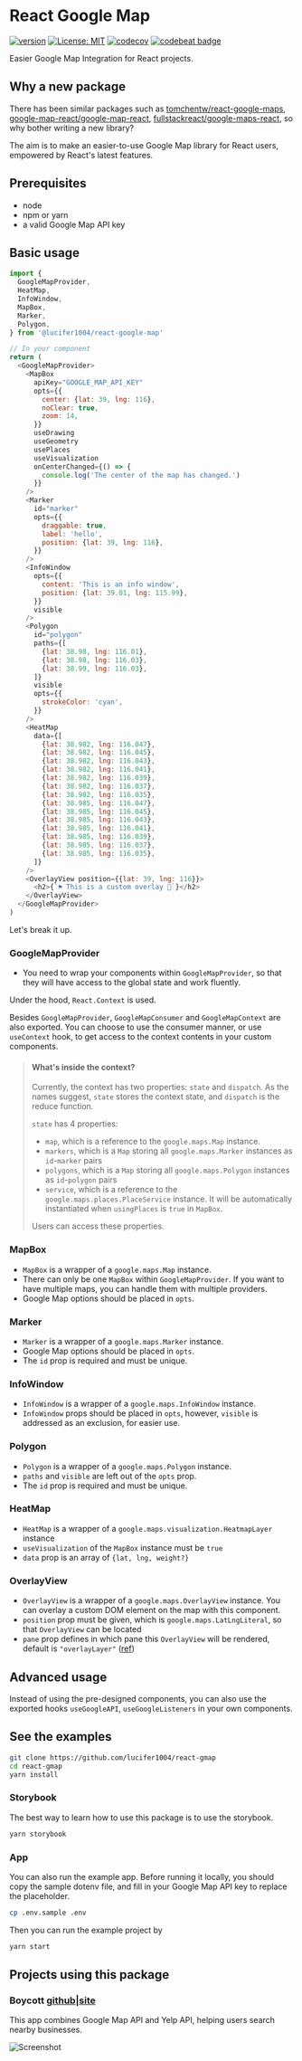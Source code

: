 # React Google Map

[![version](https://img.shields.io/badge/%40lucifer1004%2Freact--google--map-2.5.0-blue.svg)](https://www.npmjs.com/package/@lucifer1004/react-google-map)
[![License: MIT](https://img.shields.io/badge/License-MIT-yellow.svg)](https://opensource.org/licenses/MIT)
[![codecov](https://codecov.io/gh/lucifer1004/react-google-map/branch/master/graph/badge.svg)](https://codecov.io/gh/lucifer1004/react-google-map)
[![codebeat badge](https://codebeat.co/badges/e7a5b064-277b-496d-9528-6fb835eb6ad4)](https://codebeat.co/projects/github-com-lucifer1004-react-google-map-master)

Easier Google Map Integration for React projects.

## Why a new package

There has been similar packages such as
[tomchentw/react-google-maps](https://github.com/tomchentw/react-google-maps),
[google-map-react/google-map-react](https://github.com/google-map-react/google-map-react),
[fullstackreact/google-maps-react](https://github.com/fullstackreact/google-maps-react),
so why bother writing a new library?

The aim is to make an easier-to-use Google Map library for React users,
empowered by React's latest features.

## Prerequisites

- node
- npm or yarn
- a valid Google Map API key

## Basic usage

```javascript
import {
  GoogleMapProvider,
  HeatMap,
  InfoWindow,
  MapBox,
  Marker,
  Polygon,
} from '@lucifer1004/react-google-map'

// In your component
return (
  <GoogleMapProvider>
    <MapBox
      apiKey="GOOGLE_MAP_API_KEY"
      opts={{
        center: {lat: 39, lng: 116},
        noClear: true,
        zoom: 14,
      }}
      useDrawing
      useGeometry
      usePlaces
      useVisualization
      onCenterChanged={() => {
        console.log('The center of the map has changed.')
      }}
    />
    <Marker
      id="marker"
      opts={{
        draggable: true,
        label: 'hello',
        position: {lat: 39, lng: 116},
      }}
    />
    <InfoWindow
      opts={{
        content: 'This is an info window',
        position: {lat: 39.01, lng: 115.99},
      }}
      visible
    />
    <Polygon
      id="polygon"
      paths={[
        {lat: 38.98, lng: 116.01},
        {lat: 38.98, lng: 116.03},
        {lat: 38.99, lng: 116.03},
      ]}
      visible
      opts={{
        strokeColor: 'cyan',
      }}
    />
    <HeatMap
      data={[
        {lat: 38.982, lng: 116.047},
        {lat: 38.982, lng: 116.045},
        {lat: 38.982, lng: 116.043},
        {lat: 38.982, lng: 116.041},
        {lat: 38.982, lng: 116.039},
        {lat: 38.982, lng: 116.037},
        {lat: 38.982, lng: 116.035},
        {lat: 38.985, lng: 116.047},
        {lat: 38.985, lng: 116.045},
        {lat: 38.985, lng: 116.043},
        {lat: 38.985, lng: 116.041},
        {lat: 38.985, lng: 116.039},
        {lat: 38.985, lng: 116.037},
        {lat: 38.985, lng: 116.035},
      ]}
    />
    <OverlayView position={{lat: 39, lng: 116}}>
      <h2>{`⚑ This is a custom overlay 🙌`}</h2>
    </OverlayView>
  </GoogleMapProvider>
)
```

Let's break it up.

### GoogleMapProvider

- You need to wrap your components within `GoogleMapProvider`, so that they will
  have access to the global state and work fluently.

Under the hood, `React.Context` is used.

Besides `GoogleMapProvider`, `GoogleMapConsumer` and `GoogleMapContext` are also
exported. You can choose to use the consumer manner, or use `useContext` hook,
to get access to the context contents in your custom components.

> #### What's inside the context?
>
> Currently, the context has two properties: `state` and `dispatch`. As the
> names suggest, `state` stores the context state, and `dispatch` is the reduce
> function.
>
> `state` has 4 properties:
>
> - `map`, which is a reference to the `google.maps.Map` instance.
> - `markers`, which is a `Map` storing all `google.maps.Marker` instances as
>   `id`-`marker` pairs
> - `polygons`, which is a `Map` storing all `google.maps.Polygon` instances as
>   `id`-`polygon` pairs
> - `service`, which is a reference to the `google.maps.places.PlaceService`
>   instance. It will be automatically instantiated when `usingPlaces` is `true`
>   in `MapBox`.
>
> Users can access these properties.

### MapBox

- `MapBox` is a wrapper of a `google.maps.Map` instance.
- There can only be one `MapBox` within `GoogleMapProvider`. If you want to have
  multiple maps, you can handle them with multiple providers.
- Google Map options should be placed in `opts`.

### Marker

- `Marker` is a wrapper of a `google.maps.Marker` instance.
- Google Map options should be placed in `opts`.
- The `id` prop is required and must be unique.

### InfoWindow

- `InfoWindow` is a wrapper of a `google.maps.InfoWindow` instance.
- `InfoWindow` props should be placed in `opts`, however, `visible` is addressed
  as an exclusion, for easier use.

### Polygon

- `Polygon` is a wrapper of a `google.maps.Polygon` instance.
- `paths` and `visible` are left out of the `opts` prop.
- The `id` prop is required and must be unique.

### HeatMap

- `HeatMap` is a wrapper of a `google.maps.visualization.HeatmapLayer` instance
- `useVisualization` of the `MapBox` instance must be `true`
- `data` prop is an array of `{lat, lng, weight?}`

### OverlayView

- `OverlayView` is a wrapper of a `google.maps.OverlayView` instance. You can
  overlay a custom DOM element on the map with this component.
- `position` prop must be given, which is `google.maps.LatLngLiteral`, so that
  `OverlayView` can be located
- `pane` prop defines in which pane this `OverlayView` will be rendered, default
  is `"overlayLayer"`
  ([ref](https://developers.google.com/maps/documentation/javascript/reference/overlay-view#MapPanes))

## Advanced usage

Instead of using the pre-designed components, you can also use the exported
hooks `useGoogleAPI`, `useGoogleListeners` in your own components.

## See the examples

```sh
git clone https://github.com/lucifer1004/react-gmap
cd react-gmap
yarn install
```

### Storybook

The best way to learn how to use this package is to use the storybook.

```sh
yarn storybook
```

### App

You can also run the example app. Before running it locally, you should copy the
sample dotenv file, and fill in your Google Map API key to replace the
placeholder.

```sh
cp .env.sample .env
```

Then you can run the example project by

```sh
yarn start
```

## Projects using this package

### Boycott [github](https://github.com/lucifer1004/boycott)|[site](https://boycott.gabriel-wu.com)

This app combines Google Map API and Yelp API, helping users search nearby
businesses.

![Screenshot](./images/boycott.png)
